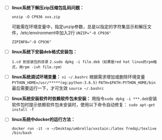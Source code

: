 - [ ] **linux系统下解压zip压缩包乱码问题：** 

  `unzip -O CP936 xxx.zip`  

  可能需在环境变量中，指定unzip参数，总是以指定的字符集显示和解压文件，/etc/environment中加入2行
  `UNZIP="-O CP936"`

  `ZIPINFO="-O CP936"`

- [ ] **linux系统下安装deb格式安装包：**

  `1.cd 到安装包的目录`
  `2.sudo dpkg -i file.deb（如果是red hat linux的rpm格式，用rpm -ivh file.rpm） `

- [ ] **linux系统调试环境变量：**
  `vi ~/.bashrc`
  根据需求增加或删除环境变量
  `PYTHON_HOME=/usr/*****(eg:python-3.6.5)`
  `PATH=$PATH:PYTHON_HOME/bin`
  最后需要运行一下，才可生效
  `source ~/.bashrc`

- [ ] **linux系统安装软件时依赖软件包未安装：**
  用指令`sudo dpkg -i ***.deb`安装软件包时提示依赖软件包未安装时，使用以下命令自动修复：
  `sudo apt-get install -f`
- [ ] **linux系统中docker的运行方法：**

  `docker run -it -v ~/Desktop/umbrella/vxstain:/latex fredqi/texlive /bin/bash`

